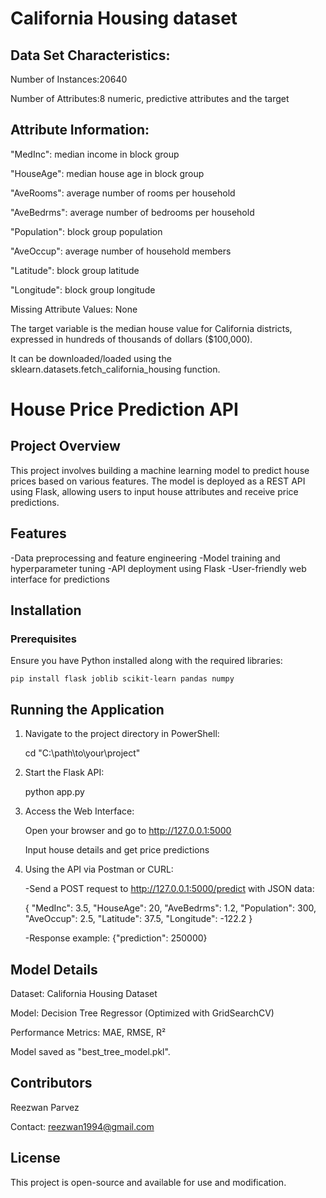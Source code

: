 # California Housing dataset
## Data Set Characteristics:

Number of Instances:20640

Number of Attributes:8 numeric, predictive attributes and the target

## Attribute Information:
"MedInc": median income in block group

"HouseAge": median house age in block group

"AveRooms": average number of rooms per household

"AveBedrms": average number of bedrooms per household

"Population": block group population

"AveOccup": average number of household members

"Latitude": block group latitude

"Longitude": block group longitude

Missing Attribute Values: None

The target variable is the median house value for California districts, expressed in hundreds of thousands of dollars ($100,000).

It can be downloaded/loaded using the sklearn.datasets.fetch_california_housing function.

# House Price Prediction API
## Project Overview
This project involves building a machine learning model to predict house prices based on various features. The model is deployed as a REST API using Flask, allowing users to input house attributes and receive price predictions.

## Features
-Data preprocessing and feature engineering
-Model training and hyperparameter tuning
-API deployment using Flask
-User-friendly web interface for predictions

## Installation

### Prerequisites
Ensure you have Python installed along with the required libraries:

    pip install flask joblib scikit-learn pandas numpy

## Running the Application
1. Navigate to the project directory in PowerShell:
    
    cd "C:\path\to\your\project"

2. Start the Flask API:

    python app.py

3. Access the Web Interface:

    Open your browser and go to http://127.0.0.1:5000

    Input house details and get price predictions

4. Using the API via Postman or CURL:

    -Send a POST request to http://127.0.0.1:5000/predict with JSON data:

    {
     "MedInc": 3.5,
     "HouseAge": 20,
     "AveBedrms": 1.2,
     "Population": 300,
     "AveOccup": 2.5,
     "Latitude": 37.5,
    "Longitude": -122.2
    }

    -Response example:
    {"prediction": 250000}

## Model Details

Dataset: California Housing Dataset

Model: Decision Tree Regressor (Optimized with GridSearchCV)

Performance Metrics: MAE, RMSE, R²

Model saved as "best_tree_model.pkl".

## Contributors
Reezwan Parvez

Contact: reezwan1994@gmail.com

## License
This project is open-source and available for use and modification.